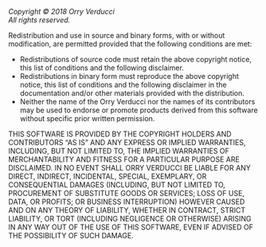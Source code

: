 _Copyright © 2018 Orry Verducci_  
_All rights reserved._

Redistribution and use in source and binary forms, with or without
modification, are permitted provided that the following conditions are met:

*  Redistributions of source code must retain the above copyright
   notice, this list of conditions and the following disclaimer.
*  Redistributions in binary form must reproduce the above copyright
   notice, this list of conditions and the following disclaimer in the
   documentation and/or other materials provided with the distribution.
*  Neither the name of the Orry Verducci nor the
   names of its contributors may be used to endorse or promote products
   derived from this software without specific prior written permission.

THIS SOFTWARE IS PROVIDED BY THE COPYRIGHT HOLDERS AND CONTRIBUTORS “AS IS” AND
ANY EXPRESS OR IMPLIED WARRANTIES, INCLUDING, BUT NOT LIMITED TO, THE IMPLIED
WARRANTIES OF MERCHANTABILITY AND FITNESS FOR A PARTICULAR PURPOSE ARE
DISCLAIMED. IN NO EVENT SHALL ORRY VERDUCCI BE LIABLE FOR ANY
DIRECT, INDIRECT, INCIDENTAL, SPECIAL, EXEMPLARY, OR CONSEQUENTIAL DAMAGES
(INCLUDING, BUT NOT LIMITED TO, PROCUREMENT OF SUBSTITUTE GOODS OR SERVICES;
LOSS OF USE, DATA, OR PROFITS; OR BUSINESS INTERRUPTION) HOWEVER CAUSED AND
ON ANY THEORY OF LIABILITY, WHETHER IN CONTRACT, STRICT LIABILITY, OR TORT
(INCLUDING NEGLIGENCE OR OTHERWISE) ARISING IN ANY WAY OUT OF THE USE OF THIS
SOFTWARE, EVEN IF ADVISED OF THE POSSIBILITY OF SUCH DAMAGE.